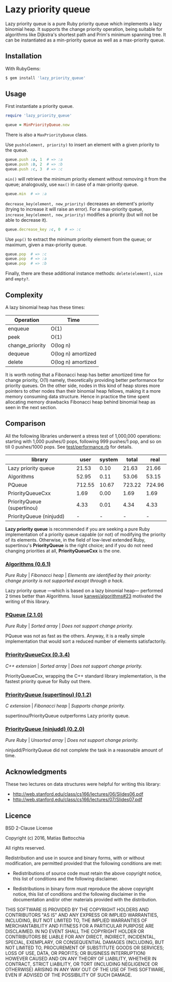 # Lazy priority queue

Lazy priority queue is a pure Ruby priority queue which implements a lazy binomial heap.
It supports the change priority operation, being suitable for algorithms like Dijkstra's shortest path and Prim's minimum spanning tree.
It can be instantiated as a min-priority queue as well as a max-priority queue.

## Installation

With RubyGems:

```bash
$ gem install 'lazy_priority_queue'
```

## Usage

First instantiate a priority queue.

```ruby
require 'lazy_priority_queue'

queue = MinPriorityQueue.new
```

There is also a `MaxPriorityQueue` class.

Use `push(element, priority)` to insert an element with a given priority to the queue.

```ruby
queue.push :a, 1  # => :a
queue.push :b, 2  # => :b
queue.push :c, 3  # => :c
```

`min()` will retrieve the minimum priority element without removing it from the queue;
analogously, use `max()` in case of a max-priority queue.

```ruby
queue.min  # => :a
```

`decrease_key(element, new_priority)` decreases an element's priority (trying to increase it will raise
an error). For a max-priority queue, `increase_key(element, new_priority)` modifies a priority (but will
not be able to decrease it).

```ruby
queue.decrease_key :c, 0  # => :c
```

Use `pop()` to extract the minimum priority element from the queue; or maximum, given a max-priority
queue.

```ruby
queue.pop  # => :c
queue.pop  # => :a
queue.pop  # => :b
```

Finally, there are these additional instance methods: `delete(element)`, `size` and `empty?`.

## Complexity

A lazy binomial heap has these times:

Operation | Time
--------- | ----
enqueue | O(1)
peek | O(1)
change_priority | O(log n)
dequeue | O(log n) amortized
delete | O(log n) amortized

It is worth noting that a Fibonacci heap has better amortized time for change priority, O(1) namely, theoretically providing better performance for priority queues.
On the other side, nodes in this kind of heap stores more pointers to other nodes than their binomial heap fellows, making it a more memory consuming data structure.
Hence in practice the time spent allocating memory drawbacks Fibonacci heap behind binomial heap as seen in the next section.

## Comparison

All the following libraries underwent a stress test of 1,000,000 operations: starting with 1,000 pushes/0 pops, following 999 pushes/1 pop, and so on till 0 pushes/1000 pops.
See [test/performance.rb](blob/master/test/performance.rb) for details.

library | user | system | total | real
------- | ---- | -----  | ----- | ----
Lazy priority queue | 21.53 | 0.10 | 21.63 | 21.66
Algorithms | 52.95 | 0.11 | 53.06 | 53.15
PQueue | 712.55 | 10.67 | 723.22 | 724.96
PriorityQueueCxx | 1.69 | 0.00 | 1.69 | 1.69
PriorityQueue (supertinou) | 4.33 | 0.01 | 4.34 | 4.33
PriorityQueue (ninjudd) | - | - | - | - |

**Lazy priority queue** is recommended if you are seeking a pure Ruby implementation of a priority queue capable (or not) of
modifying the priority of its elements. Otherwise, in the field of low-level extended Ruby, supertinou's **PriorityQueue**
is the right choice; and if you do not need changing priorities at all, **PriorityQueueCxx** is the one.

### [Algorithms (0.6.1)](https://github.com/kanwei/algorithms)

*Pure Ruby* | *Fibonacci heap* | *Elements are identified by their priority: change priority is not supported except through a hack.*

Lazy priority queue —which is based on a lazy binomial heap— performed 2 times better than Algorithms.
Issue [kanwei/algorithms#23](https://github.com/kanwei/algorithms/issues/23) motivated the writing of this library.


### [PQueue (2.1.0)](https://github.com/rubyworks/pqueue)

*Pure Ruby* | *Sorted array* | *Does not support change priority.*

PQueue was not as fast as the others. Anyway, it is a really simple implementation
that would sort a reduced number of elements satisfactorily.


### [PriorityQueueCxx (0.3.4)](https://github.com/boborbt/priority_queue_cxx)

*C++ extension* | *Sorted array* | *Does not support change priority.*

PriorityQueueCxx, wrapping the C++ standard library implementation,
is the fastest priority queue for Ruby out there.


### [PriorityQueue (supertinou) (0.1.2)](https://github.com/supertinou/priority-queue)

*C extension* | *Fibonacci heap* | *Supports change priority.*

supertinou/PriorityQueue outperforms Lazy priority queue.


### [PriorityQueue (ninjudd) (0.2.0)](https://github.com/ninjudd/priority_queue)

*Pure Ruby* | *Unsorted array* | *Does not support change priority.*

ninjudd/PriorityQueue did not complete the task in a reasonable amount of time.


## Acknowledgments

These two lectures on data structures were helpful for writing this library:
* http://web.stanford.edu/class/cs166/lectures/06/Slides06.pdf
* http://web.stanford.edu/class/cs166/lectures/07/Slides07.pdf

## Licence

BSD 2-Clause License

Copyright (c) 2016, Matías Battocchia

All rights reserved.

Redistribution and use in source and binary forms, with or without
modification, are permitted provided that the following conditions are met:

* Redistributions of source code must retain the above copyright notice, this
  list of conditions and the following disclaimer.

* Redistributions in binary form must reproduce the above copyright notice,
  this list of conditions and the following disclaimer in the documentation
  and/or other materials provided with the distribution.

THIS SOFTWARE IS PROVIDED BY THE COPYRIGHT HOLDERS AND CONTRIBUTORS "AS IS"
AND ANY EXPRESS OR IMPLIED WARRANTIES, INCLUDING, BUT NOT LIMITED TO, THE
IMPLIED WARRANTIES OF MERCHANTABILITY AND FITNESS FOR A PARTICULAR PURPOSE ARE
DISCLAIMED. IN NO EVENT SHALL THE COPYRIGHT HOLDER OR CONTRIBUTORS BE LIABLE
FOR ANY DIRECT, INDIRECT, INCIDENTAL, SPECIAL, EXEMPLARY, OR CONSEQUENTIAL
DAMAGES (INCLUDING, BUT NOT LIMITED TO, PROCUREMENT OF SUBSTITUTE GOODS OR
SERVICES; LOSS OF USE, DATA, OR PROFITS; OR BUSINESS INTERRUPTION) HOWEVER
CAUSED AND ON ANY THEORY OF LIABILITY, WHETHER IN CONTRACT, STRICT LIABILITY,
OR TORT (INCLUDING NEGLIGENCE OR OTHERWISE) ARISING IN ANY WAY OUT OF THE USE
OF THIS SOFTWARE, EVEN IF ADVISED OF THE POSSIBILITY OF SUCH DAMAGE.
